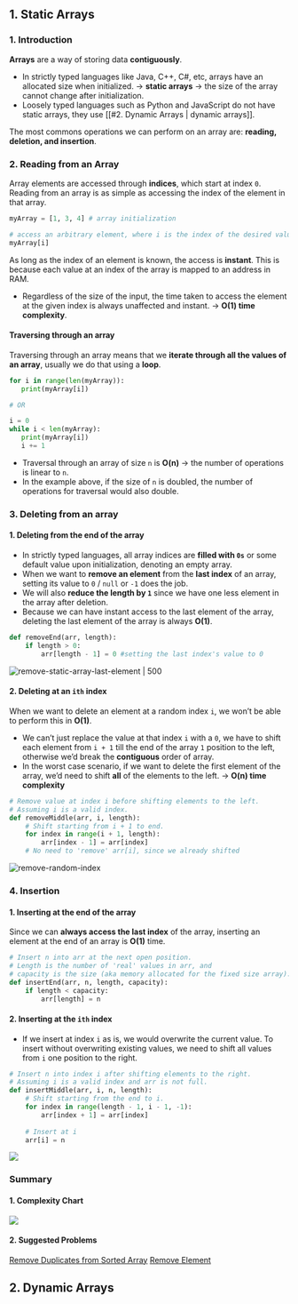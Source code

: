 ## 1. Static Arrays
### 1. Introduction
**Arrays** are a way of storing data **contiguously**. 
* In strictly typed languages like Java, C++, C#, etc, arrays have an allocated size when initialized. → **static arrays** → the size of the array cannot change after initialization.
* Loosely typed languages such as Python and JavaScript do not have static arrays, they use [[#2. Dynamic Arrays | dynamic arrays]].

The most commons operations we can perform on an array are: **reading, deletion, and insertion**. 
### 2. Reading from an Array
Array elements are accessed through **indices**, which start at index `0`. Reading from an array is as simple as accessing the index of the element in that array.
```python
myArray = [1, 3, 4] # array initialization

# access an arbitrary element, where i is the index of the desired value
myArray[i]
```

As long as the index of an element is known, the access is **instant**. This is because each value at an index of the array is mapped to an address in RAM. 
* Regardless of the size of the input, the time taken to access the element at the given index is always unaffected and instant. → **O(1) time complexity**.
#### Traversing through an array
Traversing through an array means that we **iterate through all the values of an array**, usually we do that using a **loop**. 
```python
for i in range(len(myArray)):
   print(myArray[i])

# OR

i = 0
while i < len(myArray):
   print(myArray[i])
   i += 1
```
* Traversal through an array of size `n` is **O(n)** → the number of operations is linear to `n`. 
* In the example above, if the size of `n` is doubled, the number of operations for traversal would also double.
### 3. Deleting from an array
#### 1. Deleting from the end of the array
* In strictly typed languages, all array indices are **filled with `0s`** or some default value upon initialization, denoting an empty array.
* When we want to **remove an element** from the **last index** of an array, setting its value to `0` / `null` or `-1` does the job.
* We will also **reduce the length by `1`** since we have one less element in the array after deletion.
* Because we can have instant access to the last element of the array, deleting the last element of the array is always **O(1)**.
``` python
def removeEnd(arr, length): 
	if length > 0: 
		arr[length - 1] = 0 #setting the last index's value to 0
```

![remove-static-array-last-element | 500](https://i.imgur.com/BDR6BHF.png)
#### 2. Deleting at an `ith` index
When we want to delete an element at a random index `i`,  we won’t be able to perform this in **O(1)**. 
* We can’t just replace the value at that index `i` with a `0`, we have to shift each element from `i + 1` till the end of the array `1` position to the left, otherwise we’d break the **contiguous** order of array. 
* In the worst case scenario, if we want to delete the first element of the array, we’d need to shift **all** of the elements to the left. → **O(n) time complexity**
```python
# Remove value at index i before shifting elements to the left.
# Assuming i is a valid index.
def removeMiddle(arr, i, length):
    # Shift starting from i + 1 to end.
    for index in range(i + 1, length):
        arr[index - 1] = arr[index]
    # No need to 'remove' arr[i], since we already shifted
```
![remove-random-index](https://i.imgur.com/Nh32AFE.png)

### 4. Insertion
#### 1. Inserting at the end of the array
Since we can **always access the last index** of the array, inserting an element at the end of an array is **O(1)** time.
```python
# Insert n into arr at the next open position.
# Length is the number of 'real' values in arr, and 
# capacity is the size (aka memory allocated for the fixed size array).
def insertEnd(arr, n, length, capacity):
    if length < capacity:
        arr[length] = n
```
#### 2. Inserting at the `ith` index
* If we insert at index `i` as is, we would overwrite the current value. To insert without overwriting existing values, we need to shift all values from `i` one position to the right. 
```python
# Insert n into index i after shifting elements to the right.
# Assuming i is a valid index and arr is not full.
def insertMiddle(arr, i, n, length):
    # Shift starting from the end to i.
    for index in range(length - 1, i - 1, -1):
        arr[index + 1] = arr[index]
    
    # Insert at i
    arr[i] = n
```
![](https://i.imgur.com/53Djq1u.png)

### Summary
#### 1. Complexity Chart
![](https://i.imgur.com/PXlA7ms.png)
#### 2. Suggested Problems
[Remove Duplicates from Sorted Array](https://leetcode.com/problems/remove-duplicates-from-sorted-array/description/)
[Remove Element](https://leetcode.com/problems/remove-element/description/)
## 2. Dynamic Arrays
